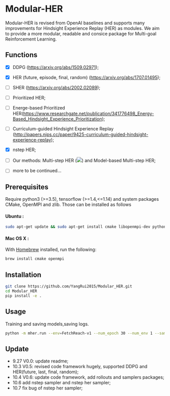 # Modular-HER 
Modular-HER is revised from OpenAI baselines and supports many improvements for Hindsight Experience Replay (HER) as modules. We aim to provide a more modular, readable and consice package for Multi-goal Reinforcement Learning.


## Functions
- [x] DDPG (https://arxiv.org/abs/1509.02971);
- [x] HER (future, episode, final, random) (https://arxiv.org/abs/1707.01495);
- [ ] SHER (https://arxiv.org/abs/2002.02089);
- [ ] Prioritized HER;
- [ ] Energe-based Prioritized HER(https://www.researchgate.net/publication/341776498_Energy-Based_Hindsight_Experience_Prioritization);
- [ ] Curriculum-guided Hindsight Experience Replay (http://papers.nips.cc/paper/9425-curriculum-guided-hindsight-experience-replay);
- [x] nstep HER;
- [ ] Our methods: Multi-step HER (![](https://latex.codecogs.com/svg.latex?\lambda)) and Model-based Multi-step HER;
- [ ] more to be continued...


## Prerequisites 
Require python3 (>=3.5), tensorflow (>=1.4,<=1.14) and system packages CMake, OpenMPI and zlib. Those can be installed as follows

#### Ubuntu :
```bash
sudo apt-get update && sudo apt-get install cmake libopenmpi-dev python3-dev zlib1g-dev
```
    
#### Mac OS X  :
With [Homebrew](https://brew.sh) installed, run the following:
```bash
brew install cmake openmpi
```

## Installation
```bash
git clone https://github.com/YangRui2015/Modular_HER.git
cd Modular_HER
pip install -e .
```


## Usage
Training and saving models,saving logs.
```bash
python -m mher.run --env=FetchReach-v1 --num_epoch 30 --num_env 1 --sampler her_future --play_episodes 5 --log_path=~/logs/fetchreach/ --save_path=~/logs/models/fetchreach_herfuture/
```


## Update
* 9.27 V0.0: update readme;
* 10.3 V0.5: revised code framework hugely, supported DDPG and HER(future, last, final, random);
* 10.4 V0.6: update code framework, add rollouts and samplers packages;
* 10.6 add nstep sampler and nstep her sampler;
* 10.7 fix bug of nstep her sampler;
